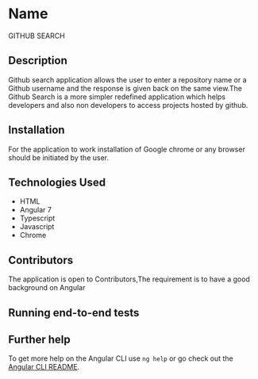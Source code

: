 # Name
GITHUB SEARCH

## Description
Github search application allows the user to enter a repository name or a Github username and the response is given back on the same view.The Github Search is a more simpler redefined application which helps developers and also non developers to access projects hosted by github.


## Installation
For the application to work installation of Google chrome or any browser should be initiated by the user.


## Technologies Used
<ul>

<li>HTML</li>
<li>Angular 7</li>
<li>Typescript</li>
<li>Javascript</li>
<li>Chrome</li>
</ul>

## Contributors

The application is open to Contributors,The requirement  is to have a good background on Angular

## Running end-to-end tests



## Further help

To get more help on the Angular CLI use `ng help` or go check out the [Angular CLI README](https://github.com/angular/angular-cli/blob/master/README.md).
